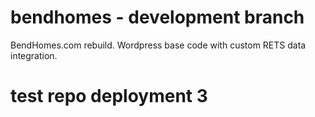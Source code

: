 # bendhomes - development branch 
BendHomes.com rebuild.  Wordpress base code with custom RETS data integration.

# test repo deployment 3

